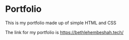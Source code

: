 # Portfolio

This is my portfolio made up of simple HTML and CSS

The link for my portfolio is https://bethlehembeshah.tech/
